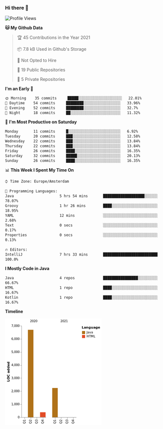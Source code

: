 ### Hi there 👋


<!--START_SECTION:waka-->
![Profile Views](http://img.shields.io/badge/Profile%20Views-0-blue)

**🐱 My Github Data** 

> 🏆 45 Contributions in the Year 2021
 > 
> 📦 7.8 kB Used in Github's Storage 
 > 
> 🚫 Not Opted to Hire
 > 
> 📜 19 Public Repositories 
 > 
> 🔑 5 Private Repositories  
 > 
**I'm an Early 🐤** 

```text
🌞 Morning    35 commits     █████░░░░░░░░░░░░░░░░░░░░   22.01% 
🌆 Daytime    54 commits     ████████░░░░░░░░░░░░░░░░░   33.96% 
🌃 Evening    52 commits     ████████░░░░░░░░░░░░░░░░░   32.7% 
🌙 Night      18 commits     ██░░░░░░░░░░░░░░░░░░░░░░░   11.32%

```
📅 **I'm Most Productive on Saturday** 

```text
Monday       11 commits     █░░░░░░░░░░░░░░░░░░░░░░░░   6.92% 
Tuesday      20 commits     ███░░░░░░░░░░░░░░░░░░░░░░   12.58% 
Wednesday    22 commits     ███░░░░░░░░░░░░░░░░░░░░░░   13.84% 
Thursday     22 commits     ███░░░░░░░░░░░░░░░░░░░░░░   13.84% 
Friday       26 commits     ████░░░░░░░░░░░░░░░░░░░░░   16.35% 
Saturday     32 commits     █████░░░░░░░░░░░░░░░░░░░░   20.13% 
Sunday       26 commits     ████░░░░░░░░░░░░░░░░░░░░░   16.35%

```


📊 **This Week I Spent My Time On** 

```text
⌚︎ Time Zone: Europe/Amsterdam

💬 Programming Languages: 
Java                     5 hrs 54 mins       ███████████████████░░░░░░   78.07% 
Groovy                   1 hr 26 mins        ████░░░░░░░░░░░░░░░░░░░░░   18.95% 
YAML                     12 mins             ░░░░░░░░░░░░░░░░░░░░░░░░░   2.68% 
Text                     0 secs              ░░░░░░░░░░░░░░░░░░░░░░░░░   0.17% 
Properties               0 secs              ░░░░░░░░░░░░░░░░░░░░░░░░░   0.13%

🔥 Editors: 
IntelliJ                 7 hrs 33 mins       █████████████████████████   100.0%

```

**I Mostly Code in Java** 

```text
Java                     4 repos             ████████████████░░░░░░░░░   66.67% 
HTML                     1 repo              ████░░░░░░░░░░░░░░░░░░░░░   16.67% 
Kotlin                   1 repo              ████░░░░░░░░░░░░░░░░░░░░░   16.67%

```


**Timeline**

![Chart not found](https://raw.githubusercontent.com/powercasgamer/powercasgamer/master/charts/bar_graph.png) 


<!--END_SECTION:waka-->
